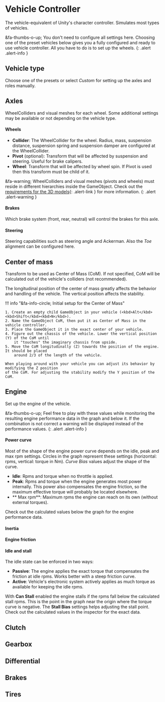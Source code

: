 # Vehicle Controller

The vehicle-equivalent of Unity's character controller. Simulates most types of vehicles.

&fa-thumbs-o-up; You don't need to configure all settings here. Choosing one
of the preset vehicles below gives you a fully configured and ready to use vehicle controller.
All you have to do is to set up the wheels.
{: .alert .alert-info }

## Vehicle type

Choose one of the presets or select _Custom_ for setting up the axles and roles manually.

## Axles

WheelColliders and visual meshes for each wheel. Some additional settings may be
available or not depending on the vehicle type.

#### Wheels

- **Collider**: The WheelCollider for the wheel. Radius, mass, suspension distance, suspension
	spring and suspension damper are configured at the WheelCollider.
- **Pivot** (optional): Transform that will be affected by suspension and steering. Useful for
	brake calipers.
- **Wheel**: Transform that will be affected by wheel spin. If Pivot is used then this transform must
	be child of it.

&fa-warning; WheelColliders and visual meshes (pivots and wheels) must reside in different
	hierarchies inside the GameObject. Check out the [requirements for the 3D models](#){: .alert-link }
	for more information.
{: .alert .alert-warning }

#### Brakes

Which brake system (front, rear, neutral) will control the brakes for this axle.

#### Steering

Steering capabilities such as steering angle and Ackerman. Also the _Toe_ alignment
can be configured here.

## Center of mass

Transform to be used as Center of Mass (CoM). If not specified, CoM will be calculated
out of the vehicle's colliders (not recommended).

The longitudinal position of the center of mass greatly affects the behavior and handling of the
vehicle. The vertical position affects the stability.

!!! info "&fa-info-circle; Initial setup for the Center of Mass"

	1. Create an empty child GameObject in your vehicle (<kbd>Alt</kbd><kbd>Shift</kbd><kbd>N</kbd>).
	2. Name the GameObject CoM, then put it as Center of Mass in the vehicle controller.
	3. Place the GameObject it in the exact center of your vehicle.
	4. Figure out the chassis of the vehicle. Lower the vertical position (Y) of the CoM until
		it "touches" the imaginary chassis from upside.
	5. Move the CoM longitudinally (Z) towards the position of the engine. It should be placed
		around 2/3 of the length of the vehicle.

	When playing around with your vehicle you can adjust its behavior by modifying the Z position
	of the CoM. For adjusting the stability modify the Y position of the CoM.

## Engine

Set up the engine of the vehicle.

&fa-thumbs-o-up; Feel free to play with these values while monitoring the resulting engine
performance data in the graph and below it. If the combination is not correct a warning will be
displayed instead of the performance values.
{: .alert .alert-info }

#### Power curve

Most of the shape of the engine power curve depends on the idle, peak and max rpm settings. Circles
in the graph represent these settings (horizontal: rpms, vertical: torque in Nm). _Curve Bias_
values adjust the shape of the curve.

- **Idle**: Rpms and torque when no throttle is applied.
- **Peak**: Rpms and torque when the engine generates most power internally. This power also
	compensates the engine friction, so the maximum effective torque will probably be located elsewhere.
- ** Max rpm**: Maximum rpms the engine can reach on its own (without external torques).

Check out the calculated values below the graph for the engine performance data.

#### Inertia


#### Engine friction


#### Idle and stall

The idle state can be enforced in two ways:

- **Passive**: The engine applies the exact torque that compensates the friction at idle rpms.
	Works better with a steep friction curve.
- **Active**: Vehicle's electronic system actively applies as much torque as available for
	keeping the idle rpms.

With **Can Stall** enabled the engine stalls if the rpms fall below the calculated stall rpms. This
is the point in the graph near the origin where the torque curve is negative. The **Stall Bias**
settings helps adjusting the stall point. Check out the calculated values in the inspector for the
exact data.

## Clutch



## Gearbox


## Differential


## Brakes


## Tires


